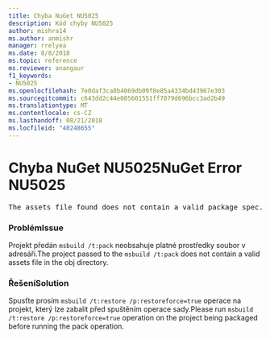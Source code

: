 ```yaml
---
title: Chyba NuGet NU5025
description: Kód chyby NU5025
author: mishra14
ms.author: anmishr
manager: rrelyea
ms.date: 8/8/2018
ms.topic: reference
ms.reviewer: anangaur
f1_keywords:
- NU5025
ms.openlocfilehash: 7e0daf3ca8b4069db09f8e85a4334bd43967e303
ms.sourcegitcommit: c643dd2c44e085601551ff7079d696bcc3ad2b49
ms.translationtype: MT
ms.contentlocale: cs-CZ
ms.lasthandoff: 08/21/2018
ms.locfileid: "40248655"
---
```

# <a name="nuget-error-nu5025"></a><span data-ttu-id="a7ba8-103">Chyba NuGet NU5025</span><span class="sxs-lookup"><span data-stu-id="a7ba8-103">NuGet Error NU5025</span></span>
<pre>The assets file found does not contain a valid package spec. Try restoring the project again. The location of the assets file is F:\project\obj\project.assets.json.</pre>

### <a name="issue"></a><span data-ttu-id="a7ba8-104">Problém</span><span class="sxs-lookup"><span data-stu-id="a7ba8-104">Issue</span></span>

<span data-ttu-id="a7ba8-105">Projekt předán `msbuild /t:pack` neobsahuje platné prostředky soubor v adresáři.</span><span class="sxs-lookup"><span data-stu-id="a7ba8-105">The project passed to the `msbuild /t:pack` does not contain a valid assets file in the obj directory.</span></span>


### <a name="solution"></a><span data-ttu-id="a7ba8-106">Řešení</span><span class="sxs-lookup"><span data-stu-id="a7ba8-106">Solution</span></span>

<span data-ttu-id="a7ba8-107">Spusťte prosím `msbuild /t:restore /p:restoreforce=true` operace na projekt, který lze zabalit před spuštěním operace sady.</span><span class="sxs-lookup"><span data-stu-id="a7ba8-107">Please run `msbuild /t:restore /p:restoreforce=true` operation on the project being packaged before running the pack operation.</span></span>

